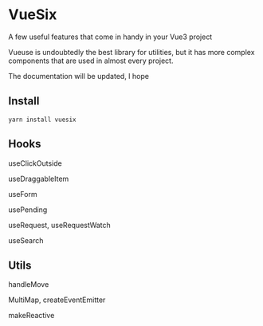 # VueSix

A few useful features that come in handy in your Vue3 project

Vueuse is undoubtedly the best library for utilities, but it has more complex components that are used in almost every project.

The documentation will be updated, I hope

## Install

```
yarn install vuesix
```

## Hooks

useClickOutside

useDraggableItem

useForm

usePending

useRequest, useRequestWatch

useSearch

## Utils

handleMove

MultiMap, createEventEmitter

makeReactive
